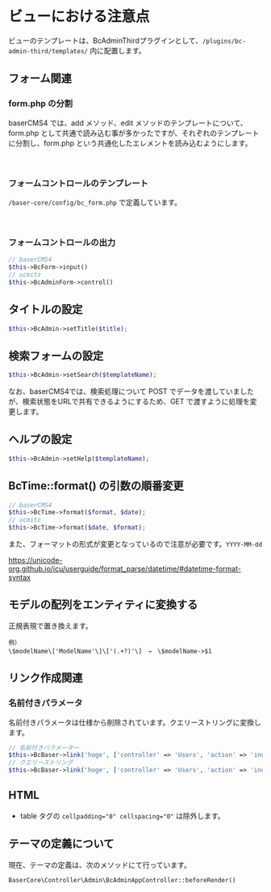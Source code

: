 # ビューにおける注意点

ビューのテンプレートは、BcAdminThirdプラグインとして、`/plugins/bc-admin-third/templates/` 内に配置します。

## フォーム関連

### form.php の分割
baserCMS4 では、add メソッド、edit メソッドのテンプレートについて、form.php として共通で読み込む事が多かったですが、それぞれのテンプレートに分割し、form.php という共通化したエレメントを読み込むようにします。

　
### フォームコントロールのテンプレート
`/baser-core/config/bc_form.php` で定義しています。

　
### フォームコントロールの出力
```php
// baserCMS4
$this->BcForm->input()
// ucmitz
$this->BcAdminForm->control()
```

 
## タイトルの設定
```php
$this->BcAdmin->setTitle($title);
```

 
## 検索フォームの設定
```php
$this->BcAdmin->setSearch($templateName);
```

なお、baserCMS4では、検索処理について POST でデータを渡していましたが、検索状態をURLで共有できるようにするため、GET で渡すように処理を変更します。

 
## ヘルプの設定
```php
$this->BcAdmin->setHelp($templateName);
```

 
## BcTime::format() の引数の順番変更

```php
// baserCMS4
$this->BcTime->format($format, $date);
// ucmitz
$this->BcTime->format($date, $format);
```

また、フォーマットの形式が変更となっているので注意が必要です。`YYYY-MM-dd`  

https://unicode-org.github.io/icu/userguide/format_parse/datetime/#datetime-format-syntax


## モデルの配列をエンティティに変換する

正規表現で置き換えます。

```
例）
\$modelName\['ModelName'\]\['(.+?)'\]　→　\$modelName->$1
```

 
## リンク作成関連

### 名前付きパラメータ

名前付きパラメータは仕様から削除されています。クエリーストリングに変換します。

```php
// 名前付きパラメーター
$this->BcBaser->link('hoge', ['controller' => 'Users', 'action' => 'index', 'name1' => 1, 'named2' => 2]);
// クエリーストリング
$this->BcBaser->link('hoge', ['controller' => 'Users', 'action' => 'index', '?' => ['name1' => 1, 'named2' => 2]]);
```

 
## HTML

- table タグの `cellpadding="0" cellspacing="0"` は除外します。

 
## テーマの定義について
現在、テーマの定義は、次のメソッドにて行っています。
```php
BaserCore\Controller\Admin\BcAdminAppController::beforeRender()
```

